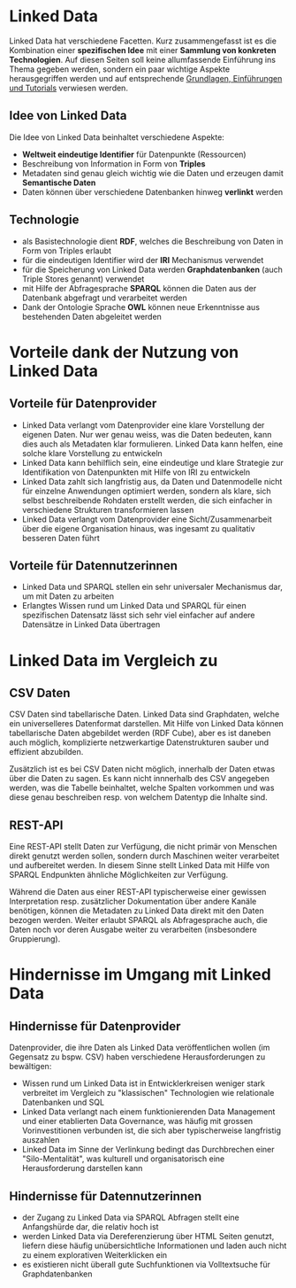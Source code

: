 # Linked Data

Linked Data hat verschiedene Facetten. Kurz zusammengefasst ist es die Kombination einer **spezifischen Idee** mit einer **Sammlung von konkreten Technologien**. Auf diesen Seiten soll keine allumfassende Einführung ins Thema gegeben werden, sondern ein paar wichtige Aspekte herausgegriffen werden und auf entsprechende [Grundlagen, Einführungen und Tutorials](/technology/help/) verwiesen werden.

## Idee von Linked Data

Die Idee von Linked Data beinhaltet verschiedene Aspekte:

* **Weltweit eindeutige Identifier** für Datenpunkte (Ressourcen)
* Beschreibung von Information in Form von **Triples**
* Metadaten sind genau gleich wichtig wie die Daten und erzeugen damit **Semantische Daten**
* Daten können über verschiedene Datenbanken hinweg **verlinkt** werden

## Technologie

* als Basistechnologie dient **RDF**, welches die Beschreibung von Daten in Form von Triples erlaubt
* für die eindeutigen Identifier wird der **IRI** Mechanismus verwendet
* für die Speicherung von Linked Data werden **Graphdatenbanken** (auch Triple Stores genannt) verwendet
* mit Hilfe der Abfragesprache **SPARQL** können die Daten aus der Datenbank abgefragt und verarbeitet werden
* Dank der Ontologie Sprache **OWL** können neue Erkenntnisse aus bestehenden Daten abgeleitet werden

# Vorteile dank der Nutzung von Linked Data

## Vorteile für Datenprovider

* Linked Data verlangt vom Datenprovider eine klare Vorstellung der eigenen Daten. Nur wer genau weiss, was die Daten bedeuten, kann dies auch als Metadaten klar formulieren. Linked Data kann helfen, eine solche klare Vorstellung zu entwickeln
* Linked Data kann behilflich sein, eine eindeutige und klare Strategie zur Identifikation von Datenpunkten mit Hilfe von IRI zu entwickeln
* Linked Data zahlt sich langfristig aus, da Daten und Datenmodelle nicht für einzelne Anwendungen optimiert werden, sondern als klare, sich selbst beschreibende Rohdaten erstellt werden, die sich einfacher in verschiedene Strukturen transformieren lassen
* Linked Data verlangt vom Datenprovider eine Sicht/Zusammenarbeit über die eigene Organisation hinaus, was ingesamt zu qualitativ besseren Daten führt

## Vorteile für Datennutzerinnen

* Linked Data und SPARQL stellen ein sehr universaler Mechanismus dar, um mit Daten zu arbeiten
* Erlangtes Wissen rund um Linked Data und SPARQL für einen spezifischen Datensatz lässt sich sehr viel einfacher auf andere Datensätze in Linked Data übertragen

# Linked Data im Vergleich zu

## CSV Daten

CSV Daten sind tabellarische Daten. Linked Data sind Graphdaten, welche ein universelleres Datenformat darstellen. Mit Hilfe von Linked Data können tabellarische Daten abgebildet werden (RDF Cube), aber es ist daneben auch möglich, komplizierte netzwerkartige Datenstrukturen sauber und effizient abzubilden.

Zusätzlich ist es bei CSV Daten nicht möglich, innerhalb der Daten etwas über die Daten zu sagen. Es kann nicht innnerhalb des CSV angegeben werden, was die Tabelle beinhaltet, welche Spalten vorkommen und was diese genau beschreiben resp. von welchem Datentyp die Inhalte sind.

## REST-API

Eine REST-API stellt Daten zur Verfügung, die nicht primär von Menschen direkt genutzt werden sollen, sondern durch Maschinen weiter verarbeitet und aufbereitet werden. In diesem Sinne stellt Linked Data mit Hilfe von SPARQL Endpunkten ähnliche Möglichkeiten zur Verfügung.

Während die Daten aus einer REST-API typischerweise einer gewissen Interpretation resp. zusätzlicher Dokumentation über andere Kanäle benötigen, können die Metadaten zu Linked Data direkt mit den Daten bezogen werden. Weiter erlaubt SPARQL als Abfragesprache auch, die Daten noch vor deren Ausgabe weiter zu verarbeiten (insbesondere Gruppierung).

# Hindernisse im Umgang mit Linked Data

## Hindernisse für Datenprovider

Datenprovider, die ihre Daten als Linked Data veröffentlichen wollen (im Gegensatz zu bspw. CSV) haben verschiedene Herausforderungen zu bewältigen:

* Wissen rund um Linked Data ist in Entwicklerkreisen weniger stark verbreitet im Vergleich zu "klassischen" Technologien wie relationale Datenbanken und SQL
* Linked Data verlangt nach einem funktionierenden Data Management und einer etablierten Data Governance, was häufig mit grossen Vorinvestitionen verbunden ist, die sich aber typischerweise langfristig auszahlen
* Linked Data im Sinne der Verlinkung bedingt das Durchbrechen einer "Silo-Mentalität", was kulturell und organisatorisch eine Herausforderung darstellen kann

## Hindernisse für Datennutzerinnen

* der Zugang zu Linked Data via SPARQL Abfragen stellt eine Anfangshürde dar, die relativ hoch ist
* werden Linked Data via Dereferenzierung über HTML Seiten genutzt, liefern diese häufig unübersichtliche Informationen und laden auch nicht zu einem explorativen Weiterklicken ein
* es existieren nicht überall gute Suchfunktionen via Volltextsuche für Graphdatenbanken
